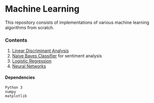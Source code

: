 # Machine Learning

This repository consists of implementations of various machine learning algorithms from scratch.

### Contents

1. <a href="https://github.com/nihal-j/machine-learning/tree/master/fishers-discriminant">Linear Discriminant Analysis</a>
2. <a href="https://github.com/nihal-j/machine-learning/tree/master/logistic-regression">Naive Bayes Classifier</a> for sentiment analysis
3. <a href="https://github.com/nihal-j/machine-learning/tree/master/logistic-regression">Logistic Regression</a>
4. <a href="https://github.com/nihal-j/machine-learning/tree/master/neural-networks">Neural Networks</a>

#### Dependencies

```
Python 3
numpy
matplotlib
```